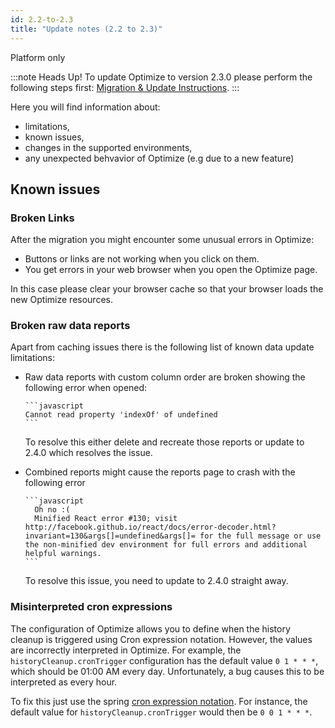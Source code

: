 ```yaml
---
id: 2.2-to-2.3
title: "Update notes (2.2 to 2.3)"
---
```


<span class="badge badge--platform">Platform only</span>

:::note Heads Up!
To update Optimize to version 2.3.0 please perform the following steps first: [Migration & Update Instructions](./instructions.md).
:::

Here you will find information about:

* limitations, 
* known issues, 
* changes in the supported environments, 
* any unexpected behvavior of Optimize (e.g due to a new feature)

## Known issues

### Broken Links

After the migration you might encounter some unusual errors in Optimize:

- Buttons or links are not working when you click on them.
- You get errors in your web browser when you open the Optimize page.

In this case please clear your browser cache so that your browser loads the new Optimize resources.

### Broken raw data reports

Apart from caching issues there is the following list of known data update limitations:

- Raw data reports with custom column order are broken showing the following error when opened:

      ```javascript
      Cannot read property 'indexOf' of undefined
      ```
  To resolve this either delete and recreate those reports or update to 2.4.0 which resolves the issue.

- Combined reports might cause the reports page to crash with the following error

	  ```javascript
		Oh no :(
		Minified React error #130; visit http://facebook.github.io/react/docs/error-decoder.html?invariant=130&args[]=undefined&args[]= for the full message or use the non-minified dev environment for full errors and additional helpful warnings.
	  ```
  To resolve this issue, you need to update to 2.4.0 straight away.

### Misinterpreted cron expressions

The configuration of Optimize allows you to define when the history cleanup is triggered using Cron expression notation. However, the values are incorrectly interpreted in Optimize. For example, the `historyCleanup.cronTrigger` configuration has the default value `0 1 * * *`, which should be 01:00 AM every day. Unfortunately, a bug causes this to be interpreted as every hour. 

To fix this just use the spring [cron expression notation](https://docs.spring.io/spring/docs/current/javadoc-api/org/springframework/scheduling/support/CronSequenceGenerator.html). For instance, the default value for `historyCleanup.cronTrigger` would then be `0 0 1 * * *`.